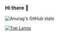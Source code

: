 ### Hi there 👋

<!--
**scarlinhosss/scarlinhosss** is a ✨ _special_ ✨ repository because its `README.md` (this file) appears on your GitHub profile.

Here are some ideas to get you started:

- 🔭 I’m currently working on ...
- 🌱 I’m currently learning ...
- 👯 I’m looking to collaborate on ...
- 🤔 I’m looking for help with ...
- 💬 Ask me about ...
- 📫 How to reach me: ...
- 😄 Pronouns: ...
- ⚡ Fun fact: ...
-->

![Anurag's GitHub stats](https://github-readme-stats.vercel.app/api?username=scarlinhosss&show_icons=true&theme=outrun)

[![Top Langs](https://github-readme-stats.vercel.app/api/top-langs/?username=scarlinhosss&layout=compact)](https://github.com/scarlinhosss/github-readme-stats)
